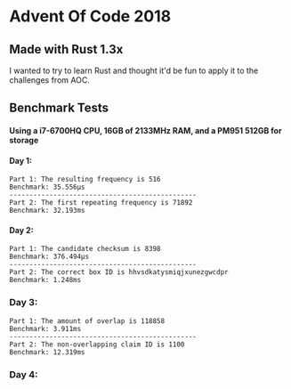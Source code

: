 # Advent Of Code 2018

## Made with Rust 1.3x
I wanted to try to learn Rust and thought it'd be fun to apply it to the challenges from AOC.

## Benchmark Tests 
#### Using a i7-6700HQ CPU, 16GB of 2133MHz RAM, and a PM951 512GB for storage
#### Day 1:
```
Part 1: The resulting frequency is 516
Benchmark: 35.556µs
-----------------------------------------------
Part 2: The first repeating frequency is 71892
Benchmark: 32.193ms
```
#### Day 2:
```
Part 1: The candidate checksum is 8398
Benchmark: 376.494µs
-----------------------------------------------
Part 2: The correct box ID is hhvsdkatysmiqjxunezgwcdpr
Benchmark: 1.248ms
```
### Day 3:
```
Part 1: The amount of overlap is 118858
Benchmark: 3.911ms
-----------------------------------------------
Part 2: The non-overlapping claim ID is 1100
Benchmark: 12.319ms
```
### Day 4:
```

```
